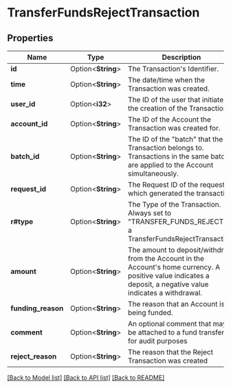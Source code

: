 # TransferFundsRejectTransaction

## Properties

Name | Type | Description | Notes
------------ | ------------- | ------------- | -------------
**id** | Option<**String**> | The Transaction's Identifier. | [optional]
**time** | Option<**String**> | The date/time when the Transaction was created. | [optional]
**user_id** | Option<**i32**> | The ID of the user that initiated the creation of the Transaction. | [optional]
**account_id** | Option<**String**> | The ID of the Account the Transaction was created for. | [optional]
**batch_id** | Option<**String**> | The ID of the \"batch\" that the Transaction belongs to. Transactions in the same batch are applied to the Account simultaneously. | [optional]
**request_id** | Option<**String**> | The Request ID of the request which generated the transaction. | [optional]
**r#type** | Option<**String**> | The Type of the Transaction. Always set to \"TRANSFER_FUNDS_REJECT\" in a TransferFundsRejectTransaction. | [optional]
**amount** | Option<**String**> | The amount to deposit/withdraw from the Account in the Account's home currency. A positive value indicates a deposit, a negative value indicates a withdrawal. | [optional]
**funding_reason** | Option<**String**> | The reason that an Account is being funded. | [optional]
**comment** | Option<**String**> | An optional comment that may be attached to a fund transfer for audit purposes | [optional]
**reject_reason** | Option<**String**> | The reason that the Reject Transaction was created | [optional]

[[Back to Model list]](../README.md#documentation-for-models) [[Back to API list]](../README.md#documentation-for-api-endpoints) [[Back to README]](../README.md)


